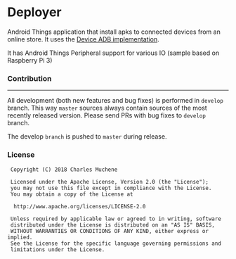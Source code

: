 # Deployer

Android Things application that install apks to connected devices from an online store. It uses the [Device ADB implementation](https://www.github.com/charlesmuchene/adb).

 It has Android Things Peripheral support for various IO (sample based on Raspberry Pi 3)

### Contribution
---
All development (both new features and bug fixes) is performed in `develop` branch. This way `master` sources always contain sources of the most recently released version. Please send PRs with bug fixes to `develop` branch.

The develop `branch` is pushed to `master` during release.

### License

```
 Copyright (C) 2018 Charles Muchene

 Licensed under the Apache License, Version 2.0 (the "License");
 you may not use this file except in compliance with the License.
 You may obtain a copy of the License at

  http://www.apache.org/licenses/LICENSE-2.0

 Unless required by applicable law or agreed to in writing, software
 distributed under the License is distributed on an "AS IS" BASIS,
 WITHOUT WARRANTIES OR CONDITIONS OF ANY KIND, either express or implied.
 See the License for the specific language governing permissions and
 limitations under the License.
 ```